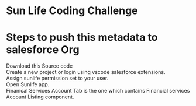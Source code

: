 # Sun Life Coding Challenge
# Steps to push this metadata to salesforce Org
 Download this Source code <br/>
Create a new project or login using vscode salesforce extensions.<br/>
Assign sunlife permission set to your user.<br/>
Open Sunlife app.<br/>
Finanical Services Account Tab is the one which contains Financial services Account Listing component.

